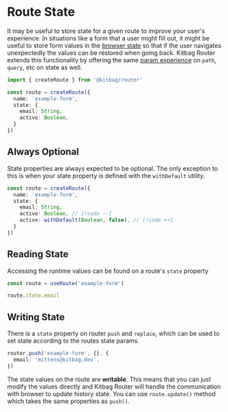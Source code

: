 # Route State

It may be useful to store state for a given route to improve your user's experience. In situations like a form that a user might fill out, it might be useful to store form values in the [browser state](https://developer.mozilla.org/en-US/docs/Web/API/History/state) so that if the user navigates unexpectedly the values can be restored when going back. Kitbag Router extends this functionality by offering the same [param experience](/core-concepts/params#param-types) on `path`, `query`, etc on state as well.

```ts
import { createRoute } from '@kitbag/router'

const route = createRoute({ 
  name: 'example-form',
  state: {
    email: String,
    active: Boolean,
  }
})
```

## Always Optional

State properties are always expected to be optional. The only exception to this is when your state property is defined with the `withDefault` utility.

```ts
const route = createRoute({ 
  name: 'example-form',
  state: {
    email: String,
    active: Boolean, // [!code --]
    active: withDefault(Boolean, false), // [!code ++]
  }
})
```

## Reading State

Accessing the runtime values can be found on a route's `state` property

```ts
const route = useRoute('example-form')

route.state.email
```

## Writing State

There is a `state` property on router `push` and `replace`, which can be used to set state according to the routes state params.

```ts
router.push('example-form', {}, {
  email: 'mittens@kitbag.dev',
})
```

The state values on the route are **writable**. This means that you can just modify the values directly and Kitbag Router will handle the communication with browser to update history state. You can use `route.update()` method which takes the same properties as `push()`.
